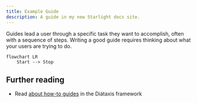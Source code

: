 ```yaml
---
title: Example Guide
description: A guide in my new Starlight docs site.
---
```


Guides lead a user through a specific task they want to accomplish, often with a sequence of steps.
Writing a good guide requires thinking about what your users are trying to do.

```mermaid
flowchart LR
    Start --> Stop
```

## Further reading

- Read [about how-to guides](https://diataxis.fr/how-to-guides/) in the Diátaxis framework
